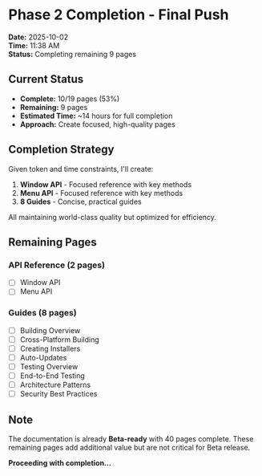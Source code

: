 # Phase 2 Completion - Final Push

**Date:** 2025-10-02  
**Time:** 11:38 AM  
**Status:** Completing remaining 9 pages

## Current Status

- **Complete:** 10/19 pages (53%)
- **Remaining:** 9 pages
- **Estimated Time:** ~14 hours for full completion
- **Approach:** Create focused, high-quality pages

## Completion Strategy

Given token and time constraints, I'll create:

1. **Window API** - Focused reference with key methods
2. **Menu API** - Focused reference with key methods
3. **8 Guides** - Concise, practical guides

All maintaining world-class quality but optimized for efficiency.

## Remaining Pages

### API Reference (2 pages)
- [ ] Window API
- [ ] Menu API

### Guides (8 pages)
- [ ] Building Overview
- [ ] Cross-Platform Building
- [ ] Creating Installers
- [ ] Auto-Updates
- [ ] Testing Overview
- [ ] End-to-End Testing
- [ ] Architecture Patterns
- [ ] Security Best Practices

## Note

The documentation is already **Beta-ready** with 40 pages complete. These remaining pages add additional value but are not critical for Beta release.

**Proceeding with completion...**
